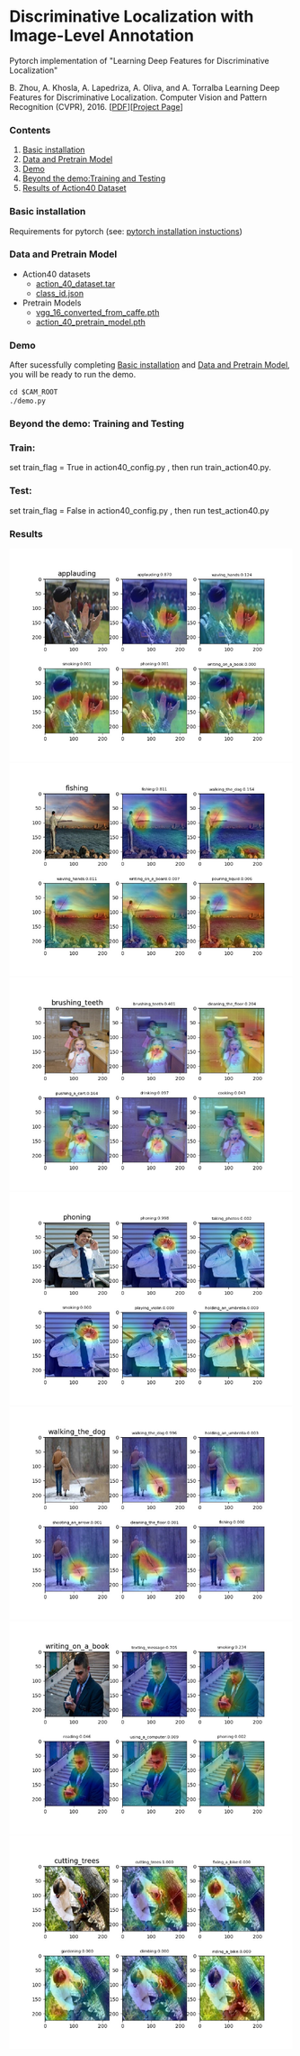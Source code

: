 # Discriminative Localization with Image-Level Annotation
Pytorch implementation of "Learning Deep Features for Discriminative Localization"

B. Zhou, A. Khosla, A. Lapedriza, A. Oliva, and A. Torralba
Learning Deep Features for Discriminative Localization.
Computer Vision and Pattern Recognition (CVPR), 2016.
[[PDF](http://arxiv.org/pdf/1512.04150.pdf)][[Project Page](http://cnnlocalization.csail.mit.edu/)]

### Contents
1. [Basic installation](#basic-installation)
2. [Data and Pretrain Model](#data-and-pretrain-model)
3. [Demo](#demo)
4. [Beyond the demo:Training and Testing](#Beyond-the-demo-training-and-testing)
5. [Results of Action40 Dataset](#Results)

### Basic installation
 Requirements for pytorch (see: [pytorch installation instuctions](http://pytorch.org/))
 
### Data and Pretrain Model

- Action40 datasets
     - [action_40_dataset.tar](https://drive.google.com/file/d/0B71WibNFGUgaYkZNR2FqQ0hNOXc/view?usp=sharing)
     - [class_id.json](https://drive.google.com/file/d/0B71WibNFGUgackc5NW1QQ0JiOFk/view?usp=sharing)
- Pretrain Models
     - [vgg_16_converted_from_caffe.pth](https://drive.google.com/file/d/0B71WibNFGUgad1dWeS1lbHV3R0E/view?usp=sharing)
     - [action_40_pretrain_model.pth](https://drive.google.com/file/d/0B71WibNFGUgaOXg5YzRMRXFPRlU/view?usp=sharing)
     
### Demo

After sucessfully completing [Basic installation](#installation) and [Data and Pretrain Model](#data-and-pretrain-model), you will be 
ready to run the demo.
```Shell
cd $CAM_ROOT
./demo.py
```
### Beyond the demo: Training and Testing

### Train:
set train_flag = True in action40_config.py , then run train_action40.py.
### Test:
set train_flag = False in action40_config.py , then run test_action40.py

### Results
![alt tag](https://github.com/gmayday1997/pytorch-CAM/blob/master/results/cam_0.jpg)
![alt tag](https://github.com/gmayday1997/pytorch-CAM/blob/master/results/cam_67.jpg)
![alt tag](https://github.com/gmayday1997/pytorch-CAM/blob/master/results/cam_311.jpg)
![alt tag](https://github.com/gmayday1997/pytorch-CAM/blob/master/results/cam_400.jpg)
![alt tag](https://github.com/gmayday1997/pytorch-CAM/blob/master/results/cam_644.jpg)
![alt tag](https://github.com/gmayday1997/pytorch-CAM/blob/master/results/cam_760.jpg)
![alt tag](https://github.com/gmayday1997/pytorch-CAM/blob/master/results/cam_851.jpg)
